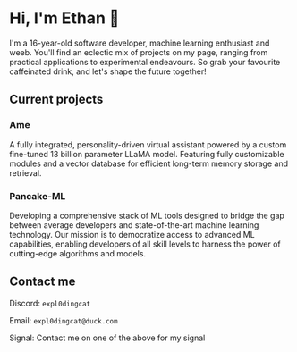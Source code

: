 # Hi, I'm Ethan 🍵

I'm a 16-year-old software developer, machine learning enthusiast and weeb. You'll find an eclectic mix of projects on my page, ranging from practical applications to experimental endeavours. So grab your favourite caffeinated drink, and let's shape the future together!

## Current projects

### Ame
A fully integrated, personality-driven virtual assistant powered by a custom fine-tuned 13 billion parameter LLaMA model. Featuring fully customizable modules and a vector database for efficient long-term memory storage and retrieval.

### Pancake-ML
Developing a comprehensive stack of ML tools designed to bridge the gap between average developers and state-of-the-art machine learning technology. Our mission is to democratize access to advanced ML capabilities, enabling developers of all skill levels to harness the power of cutting-edge algorithms and models.

## Contact me

Discord: `expl0dingcat`

Email: `expl0dingcat@duck.com`

Signal: Contact me on one of the above for my signal
